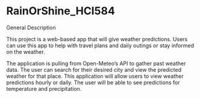 # RainOrShine_HCI584

General Description

This project is a web-based app that will give weather predictions. Users can use this app to help with travel plans and daily outings or stay informed on the weather.


The application is pulling from Open-Meteo’s API to gather past weather data. The user can search for their desired city and view the predicted weather for that place. This application will allow users to view weather predictions hourly or daily. The user will be able to see predictions for temperature and precipitation.
